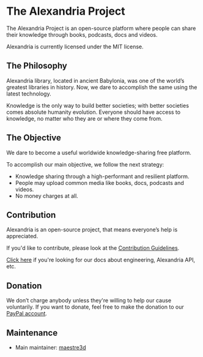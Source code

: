 # The Alexandria Project
The Alexandria Project is an open-source platform where people can share their knowledge through books, podcasts, docs and videos.

Alexandria is currently licensed under the MIT license.

## The Philosophy
Alexandria library, located in ancient Babylonia, was one of the world’s greatest libraries in history. Now, we dare to accomplish the same using the latest technology.

Knowledge is the only way to build better societies; with better societies comes absolute humanity evolution.
Everyone should have access to knowledge, no matter who they are or where they come from.

## The Objective
We dare to become a useful worldwide knowledge-sharing free platform.

To accomplish our main objective, we follow the next strategy:

- Knowledge sharing through a high-performant and resilient platform.
- People may upload common media like books, docs, podcasts and videos. 
- No money charges at all.

## Contribution
Alexandria is an open-source project, that means everyone’s help is appreciated.

If you'd like to contribute, please look at the [Contribution Guidelines](https://github.com/maestre3d/alexandria).

[Click here](https://github.com/maestre3d/alexandria) if you're looking for our docs about engineering, Alexandria API, etc.

## Donation
We don’t charge anybody unless they're willing to help our cause voluntarily.
If you want to donate, feel free to make the donation to our [PayPal account](https://github.com/maestre3d/alexandria).

## Maintenance
- Main maintainer: [maestre3d](https://github.com/maestre3d)

